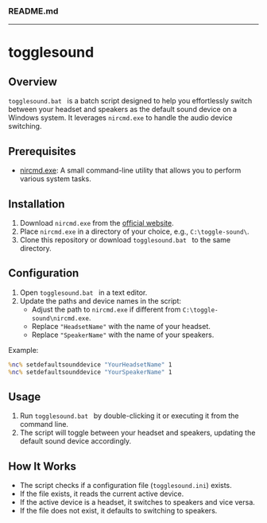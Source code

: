 ### README.md

---

# togglesound


## Overview

`togglesound.bat
` is a batch script designed to help you effortlessly switch between your headset and speakers as the default sound device on a Windows system. It leverages `nircmd.exe` to handle the audio device switching.

## Prerequisites

- [nircmd.exe](https://www.nirsoft.net/utils/nircmd.html): A small command-line utility that allows you to perform various system tasks.

## Installation

1. Download `nircmd.exe` from the [official website](https://www.nirsoft.net/utils/nircmd.html).
2. Place `nircmd.exe` in a directory of your choice, e.g., `C:\toggle-sound\`.
3. Clone this repository or download `togglesound.bat
` to the same directory.

## Configuration

1. Open `togglesound.bat
` in a text editor.
2. Update the paths and device names in the script:
    - Adjust the path to `nircmd.exe` if different from `C:\toggle-sound\nircmd.exe`.
    - Replace `"HeadsetName"` with the name of your headset.
    - Replace `"SpeakerName"` with the name of your speakers.

Example:
```cmd
%nc% setdefaultsounddevice "YourHeadsetName" 1
%nc% setdefaultsounddevice "YourSpeakerName" 1
```

## Usage

1. Run `togglesound.bat
` by double-clicking it or executing it from the command line.
2. The script will toggle between your headset and speakers, updating the default sound device accordingly.

## How It Works

- The script checks if a configuration file (`togglesound.ini`) exists.
- If the file exists, it reads the current active device.
- If the active device is a headset, it switches to speakers and vice versa.
- If the file does not exist, it defaults to switching to speakers.
